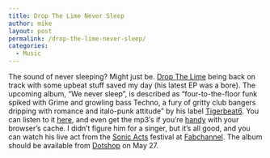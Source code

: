 ```yaml
---
title: Drop The Lime Never Sleep
author: mike
layout: post
permalink: /drop-the-lime-never-sleep/
categories:
  - Music
---
```

The sound of never sleeping? Might just be. [Drop The Lime][1] being back on track with some upbeat stuff saved my day (his latest EP was a bore). The upcoming album, &#8220;We never sleep&#8221;, is described as &#8220;four-to-the-floor funk spiked with Grime and growling bass Techno, a fury of gritty club bangers dripping with romance and italo-punk attitude&#8221; by his label [Tigerbeat6][2]. You can listen to it [here][3], and even get the mp3&#8242;s if you&#8217;re [handy][4] with your browser&#8217;s cache. I didn&#8217;t figure him for a singer, but it&#8217;s all good, and you can watch his live act from the [Sonic Acts][5] festival at [Fabchannel][6]. The album should be available from [Dotshop][7] on May 27.

 [1]: http://www.dropthelime.com
 [2]: http://www.tigerbeat6.com
 [3]: http://www.dropthelime.com/weneversleep/
 [4]: http://www.redvolume.com/archives/2006/01/13/hack-the-new-dub-sweden-single/
 [5]: http://www.sonicacts.com
 [6]: http://www.fabchannel.com
 [7]: http://www.dotshop.se